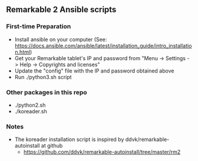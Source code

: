 Remarkable 2 Ansible scripts
----------------------------

### First-time Preparation

* Install ansible on your computer (See: https://docs.ansible.com/ansible/latest/installation_guide/intro_installation.html)
* Get your Remarkable tablet's IP and password from "Menu -> Settings -> Help -> Copyrights and licenses"
* Update the "config" file with the IP and password obtained above
* Run ./python3.sh script

### Other packages in this repo

* ./python2.sh
* ./koreader.sh

### Notes

* The koreader installation script is inspired by ddvk/remarkable-autoinstall at github
  * https://github.com/ddvk/remarkable-autoinstall/tree/master/rm2
